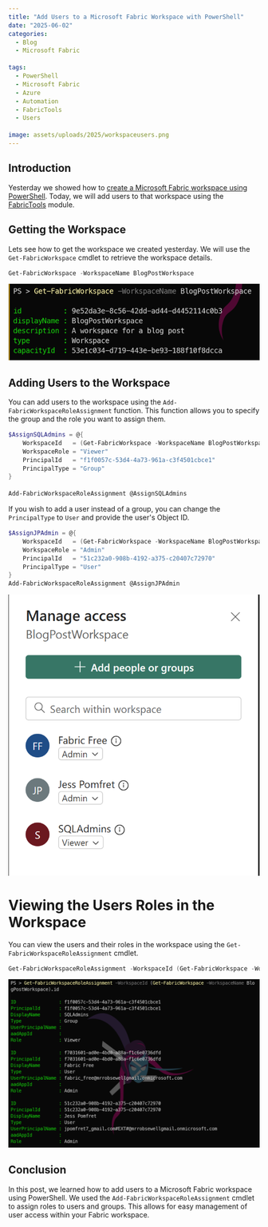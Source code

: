 ```yaml
---
title: "Add Users to a Microsoft Fabric Workspace with PowerShell"
date: "2025-06-02"
categories:
  - Blog
  - Microsoft Fabric

tags:
  - PowerShell
  - Microsoft Fabric
  - Azure
  - Automation
  - FabricTools
  - Users

image: assets/uploads/2025/workspaceusers.png
---
```

## Introduction

Yesterday we showed how to [create a Microsoft Fabric workspace using PowerShell](https://blog.robsewell.com/blog/create-a-microsoft-fabric-workspace-with-powershell/). Today, we will add users to that workspace using the [FabricTools](https://github.com/dataplat/FabricTools?WT.mc_id=DP-MVP-5002693) module.

## Getting the Workspace

Lets see how to get the workspace we created yesterday. We will use the `Get-FabricWorkspace` cmdlet to retrieve the workspace details.

```powershell
Get-FabricWorkspace -WorkspaceName BlogPostWorkspace
```
[![Workspace Details](../assets/uploads/2025/getfabricworksapce.png)](../assets/uploads/2025/getfabricworksapce.png)

## Adding Users to the Workspace
You can add users to the workspace using the `Add-FabricWorkspaceRoleAssignment` function. This function allows you to specify the group and the role you want to assign them.

```powershell
$AssignSQLAdmins = @{
    WorkspaceId   = (Get-FabricWorkspace -WorkspaceName BlogPostWorkspace).id
    WorkspaceRole = "Viewer"
    PrincipalId   = "f1f0057c-53d4-4a73-961a-c3f4501cbce1"
    PrincipalType = "Group"
}

Add-FabricWorkspaceRoleAssignment @AssignSQLAdmins
```
If you wish to add a user instead of a group, you can change the `PrincipalType` to `User` and provide the user's Object ID.

```powershell
$AssignJPAdmin = @{
    WorkspaceId   = (Get-FabricWorkspace -WorkspaceName BlogPostWorkspace).id
    WorkspaceRole = "Admin"
    PrincipalId   = "51c232a0-908b-4192-a375-c20407c72970"
    PrincipalType = "User"
}
Add-FabricWorkspaceRoleAssignment @AssignJPAdmin
```

[![users added](../assets/uploads/2025/workspaceusers.png)](../assets/uploads/2025/workspaceusers.png)

# Viewing the Users Roles in the Workspace
You can view the users and their roles in the workspace using the `Get-FabricWorkspaceRoleAssignment` cmdlet.

```powershell
Get-FabricWorkspaceRoleAssignment -WorkspaceId (Get-FabricWorkspace -WorkspaceName BlogPostWorkspace).id
```
[![users roles](../assets/uploads/2025/getfabricroles.png)](../assets/uploads/2025/getfabricroles.png)

## Conclusion
In this post, we learned how to add users to a Microsoft Fabric workspace using PowerShell. We used the `Add-FabricWorkspaceRoleAssignment` cmdlet to assign roles to users and groups. This allows for easy management of user access within your Fabric workspace.